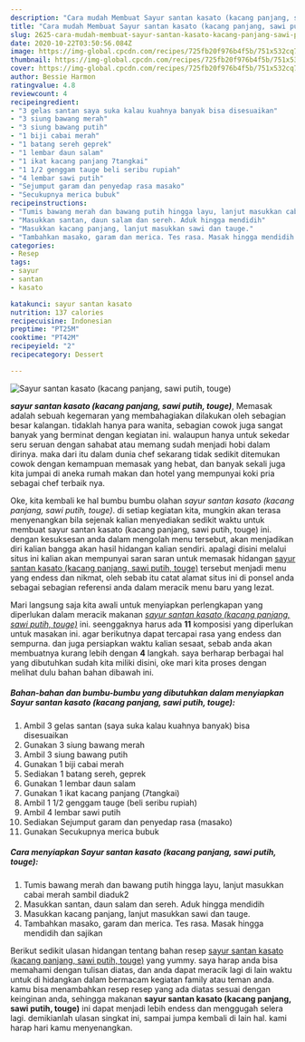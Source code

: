 ```yaml
---
description: "Cara mudah Membuat Sayur santan kasato (kacang panjang, sawi putih, touge) yang sempurna"
title: "Cara mudah Membuat Sayur santan kasato (kacang panjang, sawi putih, touge) yang sempurna"
slug: 2625-cara-mudah-membuat-sayur-santan-kasato-kacang-panjang-sawi-putih-touge-yang-sempurna
date: 2020-10-22T03:50:56.084Z
image: https://img-global.cpcdn.com/recipes/725fb20f976b4f5b/751x532cq70/sayur-santan-kasato-kacang-panjang-sawi-putih-touge-foto-resep-utama.jpg
thumbnail: https://img-global.cpcdn.com/recipes/725fb20f976b4f5b/751x532cq70/sayur-santan-kasato-kacang-panjang-sawi-putih-touge-foto-resep-utama.jpg
cover: https://img-global.cpcdn.com/recipes/725fb20f976b4f5b/751x532cq70/sayur-santan-kasato-kacang-panjang-sawi-putih-touge-foto-resep-utama.jpg
author: Bessie Harmon
ratingvalue: 4.8
reviewcount: 4
recipeingredient:
- "3 gelas santan saya suka kalau kuahnya banyak bisa disesuaikan"
- "3 siung bawang merah"
- "3 siung bawang putih"
- "1 biji cabai merah"
- "1 batang sereh geprek"
- "1 lembar daun salam"
- "1 ikat kacang panjang 7tangkai"
- "1 1/2 genggam tauge beli seribu rupiah"
- "4 lembar sawi putih"
- "Sejumput garam dan penyedap rasa masako"
- "Secukupnya merica bubuk"
recipeinstructions:
- "Tumis bawang merah dan bawang putih hingga layu, lanjut masukkan cabai merah sambil diaduk2"
- "Masukkan santan, daun salam dan sereh. Aduk hingga mendidih"
- "Masukkan kacang panjang, lanjut masukkan sawi dan tauge."
- "Tambahkan masako, garam dan merica. Tes rasa. Masak hingga mendidih dan sajikan"
categories:
- Resep
tags:
- sayur
- santan
- kasato

katakunci: sayur santan kasato 
nutrition: 137 calories
recipecuisine: Indonesian
preptime: "PT25M"
cooktime: "PT42M"
recipeyield: "2"
recipecategory: Dessert

---
```



![Sayur santan kasato (kacang panjang, sawi putih, touge)](https://img-global.cpcdn.com/recipes/725fb20f976b4f5b/751x532cq70/sayur-santan-kasato-kacang-panjang-sawi-putih-touge-foto-resep-utama.jpg)

<b><i>sayur santan kasato (kacang panjang, sawi putih, touge)</i></b>, Memasak adalah sebuah kegemaran yang membahagiakan dilakukan oleh sebagian besar kalangan. tidaklah hanya para wanita, sebagian cowok juga sangat banyak yang berminat dengan kegiatan ini. walaupun hanya untuk sekedar seru seruan dengan sahabat atau memang sudah menjadi hobi dalam dirinya. maka dari itu dalam dunia chef sekarang tidak sedikit ditemukan cowok dengan kemampuan memasak yang hebat, dan banyak sekali juga kita jumpai di aneka rumah makan dan hotel yang mempunyai koki pria sebagai chef terbaik nya.



Oke, kita kembali ke hal bumbu bumbu olahan <i>sayur santan kasato (kacang panjang, sawi putih, touge)</i>. di setiap kegiatan kita, mungkin akan terasa menyenangkan bila sejenak kalian menyediakan sedikit waktu untuk membuat sayur santan kasato (kacang panjang, sawi putih, touge) ini. dengan kesuksesan anda dalam mengolah menu tersebut, akan menjadikan diri kalian bangga akan hasil hidangan kalian sendiri. apalagi disini melalui situs ini kalian akan mempunyai saran saran untuk memasak hidangan <u>sayur santan kasato (kacang panjang, sawi putih, touge)</u> tersebut menjadi menu yang endess dan nikmat, oleh sebab itu catat alamat situs ini di ponsel anda sebagai sebagian referensi anda dalam meracik menu baru yang lezat.


Mari langsung saja kita awali untuk menyiapkan perlengkapan yang diperlukan dalam meracik makanan <u><i>sayur santan kasato (kacang panjang, sawi putih, touge)</i></u> ini. seenggaknya harus ada <b>11</b> komposisi yang diperlukan untuk masakan ini. agar berikutnya dapat tercapai rasa yang endess dan sempurna. dan juga persiapkan waktu kalian sesaat, sebab anda akan membuatnya kurang lebih dengan <b>4</b> langkah. saya berharap berbagai hal yang dibutuhkan sudah kita miliki disini, oke mari kita proses dengan melihat dulu bahan bahan dibawah ini.

<!--inarticleads1-->

##### Bahan-bahan dan bumbu-bumbu yang dibutuhkan dalam menyiapkan Sayur santan kasato (kacang panjang, sawi putih, touge):

1. Ambil 3 gelas santan (saya suka kalau kuahnya banyak) bisa disesuaikan
1. Gunakan 3 siung bawang merah
1. Ambil 3 siung bawang putih
1. Gunakan 1 biji cabai merah
1. Sediakan 1 batang sereh, geprek
1. Gunakan 1 lembar daun salam
1. Gunakan 1 ikat kacang panjang (7tangkai)
1. Ambil 1 1/2 genggam tauge (beli seribu rupiah)
1. Ambil 4 lembar sawi putih
1. Sediakan Sejumput garam dan penyedap rasa (masako)
1. Gunakan Secukupnya merica bubuk




<!--inarticleads2-->

##### Cara menyiapkan Sayur santan kasato (kacang panjang, sawi putih, touge):

1. Tumis bawang merah dan bawang putih hingga layu, lanjut masukkan cabai merah sambil diaduk2
1. Masukkan santan, daun salam dan sereh. Aduk hingga mendidih
1. Masukkan kacang panjang, lanjut masukkan sawi dan tauge.
1. Tambahkan masako, garam dan merica. Tes rasa. Masak hingga mendidih dan sajikan




Berikut sedikit ulasan hidangan tentang bahan resep <u>sayur santan kasato (kacang panjang, sawi putih, touge)</u> yang yummy. saya harap anda bisa memahami dengan tulisan diatas, dan anda dapat meracik lagi di lain waktu untuk di hidangkan dalam bermacam kegiatan family atau teman anda. kamu bisa menambahkan resep resep yang ada diatas sesuai dengan keinginan anda, sehingga makanan <b>sayur santan kasato (kacang panjang, sawi putih, touge)</b> ini dapat menjadi lebih endess dan menggugah selera lagi. demikianlah ulasan singkat ini, sampai jumpa kembali di lain hal. kami harap hari kamu menyenangkan.
